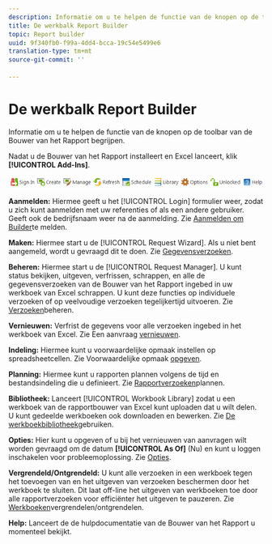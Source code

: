 ```yaml
---
description: Informatie om u te helpen de functie van de knopen op de toolbar van de Bouwer van het Rapport begrijpen.
title: De werkbalk Report Builder
topic: Report builder
uuid: 9f340fb0-f99a-4dd4-bcca-19c54e5499e6
translation-type: tm+mt
source-git-commit: ''

---
```



# De werkbalk Report Builder

Informatie om u te helpen de functie van de knopen op de toolbar van de Bouwer van het Rapport begrijpen.

Nadat u de Bouwer van het Rapport installeert en Excel lanceert, klik **[!UICONTROL Add-Ins]**.

![](assets/report_builder_toolbar.png)

**Aanmelden:** Hiermee geeft u het [!UICONTROL Login] formulier weer, zodat u zich kunt aanmelden met uw referenties of als een andere gebruiker. Geeft ook de bedrijfsnaam weer na de aanmelding. Zie [Aanmelden om Builder](/help/analyze/report-builder/setup/t-loggin-in-to-reportbuilder.md)te melden.

**Maken:** Hiermee start u de [!UICONTROL Request Wizard]. Als u niet bent aangemeld, wordt u gevraagd dit te doen. Zie [Gegevensverzoeken](/help/analyze/report-builder/data-requests/data-requests.md).

**Beheren:** Hiermee start u de [!UICONTROL Request Manager]. U kunt status bekijken, uitgeven, verfrissen, schrappen, en alle de gegevensverzoeken van de Bouwer van het Rapport ingebed in uw werkboek van Excel schrappen. U kunt deze functies op individuele verzoeken of op veelvoudige verzoeken tegelijkertijd uitvoeren. Zie [Verzoeken](/help/analyze/report-builder/manage-requests/r-arb-manage-requests.md)beheren.

**Vernieuwen:** Verfrist de gegevens voor alle verzoeken ingebed in het werkboek van Excel. Zie Een aanvraag [vernieuwen](/help/analyze/report-builder/manage-requests/t-refresh-a-request.md).

**Indeling:** Hiermee kunt u voorwaardelijke opmaak instellen op spreadsheetcellen. Zie Voorwaardelijke opmaak [opgeven](/help/analyze/report-builder/manage-requests/specify-conditional-formatting.md).

**Planning:** Hiermee kunt u rapporten plannen volgens de tijd en bestandsindeling die u definieert. Zie [Rapportverzoeken](/help/analyze/report-builder/schedule-report-requests.md)plannen.

**Bibliotheek:** Lanceert [!UICONTROL Workbook Library] zodat u een werkboek van de rapportbouwer van Excel kunt uploaden dat u wilt delen. U kunt gedeelde werkboeken ook downloaden en bewerken. Zie [De werkboekbibliotheek](/help/analyze/report-builder/workbook-library/t-upload-a-workbook.md)gebruiken.

**Opties:** Hier kunt u opgeven of u bij het vernieuwen van aanvragen wilt worden gevraagd om de datum **[!UICONTROL As Of]** (Nu) en kunt u loggen inschakelen voor probleemoplossing. Zie [Opties](/help/analyze/report-builder/options.md).

**Vergrendeld/Ontgrendeld:** U kunt alle verzoeken in een werkboek tegen het toevoegen van en het uitgeven van verzoeken beschermen door het werkboek te sluiten. Dit laat off-line het uitgeven van werkboeken toe door alle rapportverzoeken voor efficiënter het uitgeven te pauzeren. Zie [Werkboeken](/help/analyze/report-builder/workbook-library/protect-wb.md)vergrendelen/ontgrendelen.

**Help:** Lanceert de de hulpdocumentatie van de Bouwer van het Rapport u momenteel bekijkt.
